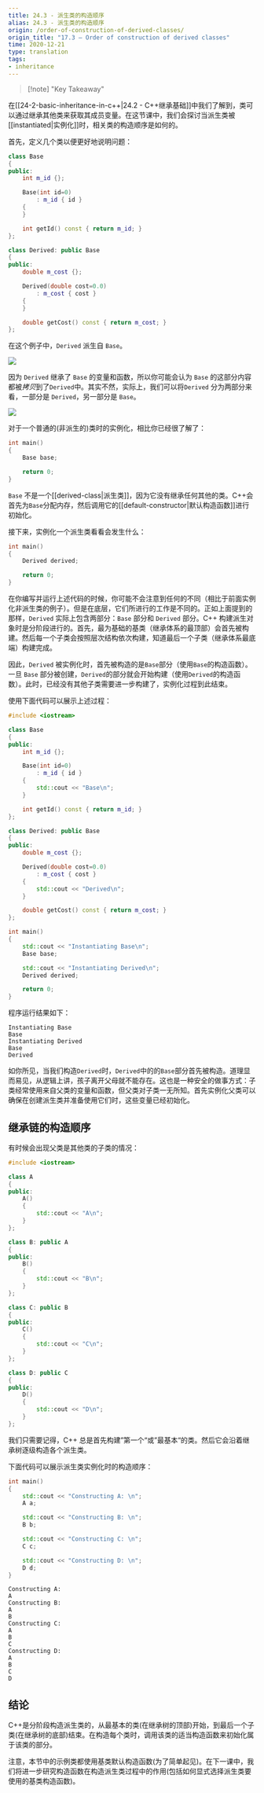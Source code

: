 ```yaml
---
title: 24.3 - 派生类的构造顺序
alias: 24.3 - 派生类的构造顺序
origin: /order-of-construction-of-derived-classes/
origin_title: "17.3 — Order of construction of derived classes"
time: 2020-12-21
type: translation
tags:
- inheritance
---
```


> [!note] "Key Takeaway"

在[[24-2-basic-inheritance-in-c++|24.2 - C++继承基础]]中我们了解到，类可以通过继承其他类来获取其成员变量。在这节课中，我们会探讨当派生类被[[instantiated|实例化]]时，相关类的构造顺序是如何的。

首先，定义几个类以便更好地说明问题：
```cpp
class Base
{
public:
    int m_id {};

    Base(int id=0)
        : m_id { id }
    {
    }

    int getId() const { return m_id; }
};

class Derived: public Base
{
public:
    double m_cost {};

    Derived(double cost=0.0)
        : m_cost { cost }
    {
    }

    double getCost() const { return m_cost; }
};
```


在这个例子中，`Derived` 派生自 `Base`。

![](https://www.learncpp.com/images/CppTutorial/Section11/DerivedBase.gif)

因为 `Derived` 继承了 `Base` 的变量和函数，所以你可能会认为 `Base` 的这部分内容都被*拷贝*到了`Derived`中。其实不然，实际上，我们可以将`Derived` 分为两部分来看，一部分是 `Derived`，另一部分是 `Base`。

![](https://www.learncpp.com/images/CppTutorial/Section11/DerivedBaseCombined.gif)


对于一个普通的(非派生的)类时的实例化，相比你已经很了解了：

```cpp
int main()
{
    Base base;

    return 0;
}
```


`Base` 不是一个[[derived-class|派生类]]，因为它没有继承任何其他的类。C++会首先为`Base`分配内存，然后调用它的[[default-constructor|默认构造函数]]进行初始化。

接下来，实例化一个派生类看看会发生什么：

```cpp
int main()
{
    Derived derived;

    return 0;
}
```

在你编写并运行上述代码的时候，你可能不会注意到任何的不同（相比于前面实例化非派生类的例子）。但是在底层，它们所进行的工作是不同的。正如上面提到的那样，`Derived` 实际上包含两部分：`Base` 部分和 `Derived` 部分。C++ 构建派生对象时是分阶段进行的。首先，最为基础的基类（继承体系的最顶部）会首先被构建。然后每一个子类会按照层次结构依次构建，知道最后一个子类（继承体系最底端）构建完成。

因此，`Derived` 被实例化时，首先被构造的是`Base`部分（使用`Base`的构造函数）。一旦 `Base` 部分被创建，`Derived`的部分就会开始构建（使用`Derived`的构造函数）。此时，已经没有其他子类需要进一步构建了，实例化过程到此结束。


使用下面代码可以展示上述过程：
```cpp
#include <iostream>

class Base
{
public:
    int m_id {};

    Base(int id=0)
        : m_id { id }
    {
        std::cout << "Base\n";
    }

    int getId() const { return m_id; }
};

class Derived: public Base
{
public:
    double m_cost {};

    Derived(double cost=0.0)
        : m_cost { cost }
    {
        std::cout << "Derived\n";
    }

    double getCost() const { return m_cost; }
};

int main()
{
    std::cout << "Instantiating Base\n";
    Base base;

    std::cout << "Instantiating Derived\n";
    Derived derived;

    return 0;
}
```

程序运行结果如下：

```
Instantiating Base
Base
Instantiating Derived
Base
Derived
```


如你所见，当我们构造`Derived`时，`Derived`中的的`Base`部分首先被构造。道理显而易见，从逻辑上讲，孩子离开父母就不能存在。这也是一种安全的做事方式：子类经常使用来自父类的变量和函数，但父类对子类一无所知。首先实例化父类可以确保在创建派生类并准备使用它们时，这些变量已经初始化。

## 继承链的构造顺序

有时候会出现父类是其他类的子类的情况：

```cpp
#include <iostream>

class A
{
public:
    A()
    {
        std::cout << "A\n";
    }
};

class B: public A
{
public:
    B()
    {
        std::cout << "B\n";
    }
};

class C: public B
{
public:
    C()
    {
        std::cout << "C\n";
    }
};

class D: public C
{
public:
    D()
    {
        std::cout << "D\n";
    }
};
```

我们只需要记得，C++ 总是首先构建”第一个“或”最基本“的类。然后它会沿着继承树逐级构造各个派生类。

下面代码可以展示派生类实例化时的构造顺序：

```cpp
int main()
{
    std::cout << "Constructing A: \n";
    A a;

    std::cout << "Constructing B: \n";
    B b;

    std::cout << "Constructing C: \n";
    C c;

    std::cout << "Constructing D: \n";
    D d;
}
```


```
Constructing A:
A
Constructing B:
A
B
Constructing C:
A
B
C
Constructing D:
A
B
C
D
```

## 结论

C++是分阶段构造派生类的，从最基本的类(在继承树的顶部)开始，到最后一个子类(在继承树的底部)结束。在构造每个类时，调用该类的适当构造函数来初始化属于该类的部分。

注意，本节中的示例类都使用基类默认构造函数(为了简单起见)。在下一课中，我们将进一步研究构造函数在构造派生类过程中的作用(包括如何显式选择派生类要使用的基类构造函数)。